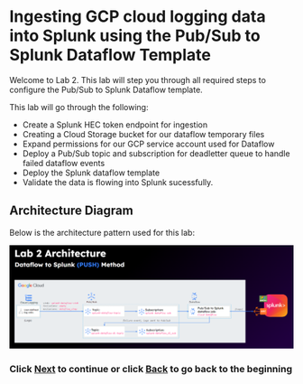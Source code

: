 # Ingesting GCP cloud logging data into Splunk using the Pub/Sub to Splunk Dataflow Template 
Welcome to Lab 2. This lab will step you through all required steps to configure the Pub/Sub to Splunk Dataflow template.

This lab will go through the following: 
- Create a Splunk HEC token endpoint for ingestion
- Creating a Cloud Storage bucket for our dataflow temporary files
- Expand permissions for our GCP service account used for Dataflow
- Deploy a Pub/Sub topic and subscription for deadletter queue to handle failed dataflow events
- Deploy the Splunk dataflow template
- Validate the data is flowing into Splunk sucessfully. 

## Architecture Diagram
Below is the architecture pattern used for this lab:

![image_tag](/static/Lab2_dataflow/lab2_architecture.png) 

### Click <a>[Next](/content/Lab2_dataflow/lab_2_dataflow.en.md)</a> to continue or click <a>[Back](/content/README.md) to go back to the beginning</a>